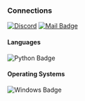 ### Connections
[![Discord](https://img.shields.io/badge/Discord-%235865F2.svg?style=for-the-badge&logo=discord&logoColor=white)](https://discord.com/users/1148923243097497600)
[![Mail Badge](https://img.shields.io/badge/Gmail-D14836?style=for-the-badge&logo=gmail&logoColor=white)](mailto:arimuonn@gmail.com)

#### Languages
![Python Badge](https://img.shields.io/badge/-Python-3776AB?style=for-the-badge&labelColor=2a567c&logo=python&logoColor=white) 

#### Operating Systems
![Windows Badge](https://img.shields.io/badge/-Windows-008fff?style=for-the-badge&labelColor=0078D6&logo=windows&logoColor=white)


